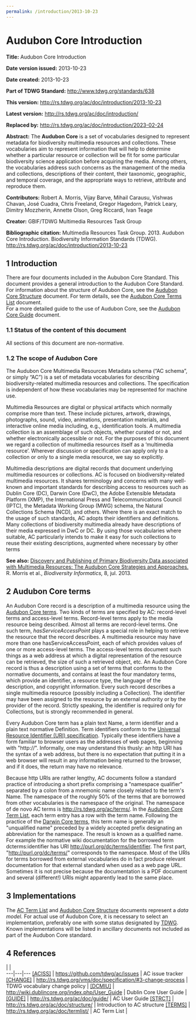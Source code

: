 ```yaml
---
permalink: /introduction/2013-10-23
---
```


# Audubon Core Introduction

**Title:** Audubon Core Introduction

**Date version issued:** 2013-10-23

**Date created:** 2013-10-23

**Part of TDWG Standard:** http://www.tdwg.org/standards/638

**This version:** http://rs.tdwg.org/ac/doc/introduction/2013-10-23

**Latest version:** http://rs.tdwg.org/ac/doc/introduction/

**Replaced by:** <http://rs.tdwg.org/ac/doc/introduction/2023-02-24>

**Abstract:** The **Audubon Core** is a set of vocabularies designed to represent
metadata for biodiversity multimedia resources and collections. These
vocabularies aim to represent information that will help to determine
whether a particular resource or collection will be fit for some
particular biodiversity science application before acquiring the media.
Among others, the vocabularies address such concerns as the management
of the media and collections, descriptions of their content, their
taxonomic, geographic, and temporal coverage, and the appropriate ways
to retrieve, attribute and reproduce them.

**Contributors:** Robert A. Morris, Vijay Barve, Mihail Carausu, Vishwas
Chavan, José Cuadra, Chris Freeland, Gregor Hagedorn, Patrick Leary,
Dimitry Mozzherin, Annette Olson, Greg Riccardi, Ivan Teage

**Creator:** GBIF/TDWG Multimedia Resources Task Group

**Bibliographic citation:** Multimedia Resources Task Group. 2013. Audubon Core Introduction. Biodiversity Information Standards (TDWG). http://rs.tdwg.org/ac/doc/introduction/2013-10-23

## 1 Introduction

There are four documents included in the Aububon Core Standard.  This document
provides a general introduction to the Audubon Core Standard. For information
about the structure of Audubon Core, see the [Audubon Core Structure](../structure/)
document.  For term details, see the [Audubon Core Terms List](../termlist/) document.  
For a more detailed guide to the use of Audubon Core, see the
[Audubon Core Guide](../guide/) document.

### 1.1 Status of the content of this document

All sections of this document are non-normative.  

### 1.2 The scope of Audubon Core

The Audubon Core Multimedia Resources Metadata schema (“AC schema”, or
simply “AC”) is a set of metadata vocabularies for describing
biodiversity-related multimedia resources and collections. The
specification is independent of how these vocabularies may be
represented for machine use.

Multimedia Resources are digital or physical artifacts which normally
comprise more than text. These include pictures, artwork, drawings,
photographs, sound, video, animations, presentation materials, and
interactive online media including, e.g., identification tools. A
multimedia collection is an assemblage of such objects, whether curated
or not, and whether electronically accessible or not. For the purposes
of this document we regard a collection of multimedia resources itself
as a ‘multimedia resource’. Wherever discussion or specification can
apply only to a collection or only to a single media resource, we say so
explicitly.

Multimedia descriptions are digital records that document underlying
multimedia resources or collections. AC is focused on
biodiversity-related multimedia resources. It shares terminology and
concerns with many well-known and important standards for describing
access to resources such as Dublin Core (DC), Darwin Core (DwC), the
Adobe Extensible Metadata Platform (XMP), the International Press and
Telecommunications Council (IPTC), the Metadata Working Group (MWG)
schema, the Natural Collections Schema (NCD), and others. Where there is
an exact match to the usage of such standards, AC adopts their
identifiers and definitions. Many collections of biodiversity multimedia
already have descriptions of their media expressed in DwC or DC. By
using those vocabularies where suitable, AC particularly intends to make
it easy for such collections to reuse their existing descriptions,
augmented where necessary by other
terms

**See also:** [Discovery and Publishing of Primary Biodiversity Data
associated with Multimedia Resources: The Audubon Core Strategies and
Approaches.](https://journals.ku.edu/index.php/jbi/article/view/4117) R.
Morris et al., *Biodiversity Informatics,* 8, jul. 2013.

## 2 Audubon Core terms

An Audubon Core record is a description of a multimedia resource using
the [Audubon Core terms](./terms). Two kinds
of terms are specified by AC: record-level terms and access-level terms.
Record-level terms apply to the media resource being described. Almost
all terms are record-level terms. One such term, *hasServiceAccessPoint*
plays a special role in helping to retrieve the resource that the record
describes. A multimedia resource may have more than one
hasServiceAccessPoint, each of which provides values of one or more
access-level terms. The access-level terms document such things as a web
address at which a digital representation of the resource can be
retrieved, the size of such a retrieved object, etc. An Audubon Core
record is thus a description using a set of terms that conforms to the
normative documents, and contains at least the four mandatory terms,
which provide an identifier, a resource type, the language of the
description, and copyright information. Every such record describes a
single multimedia resource (possibly including a Collection). The
identifier may have been assigned to the resource by an external
authority or by the provider of the record. Strictly speaking, the
identifier is required only for Collections, but is strongly recommended
in general.

Every Audubon Core term has a plain text Name, a term identifier and a
plain text normative Definition. Term identifiers conform to the
[Universal Resource Identifier (URI)
specification](http://tools.ietf.org/html/rfc2616#section-3.2).
Typically these identifiers have a form familiar to browser users as the
addresses of web pages, beginning with "http://". Informally, one may
understand this thusly: an http URI has the syntax of a web address, but
there is no expectation that putting it in a web browser will result in
any information being returned to the browser, and if it does, the
return may have no relevance.

Because http URIs are rather lengthy, AC documents follow a standard
practice of introducing a short prefix comprising a "namespace
qualifier" separated by a colon from a mnemonic name closely related to
the term's Name. The namespace of the roughly 50% of the terms that are
borrowed from other vocabularies is the namespace of the original. The
namespace of de novo AC terms is http://rs.tdwg.org/ac/terms/. In the [Audubon Core Term List](../termlist/), each
term entry has a row with the term name. Following the practice of the
[Darwin Core terms](http://rs.tdwg.org/dwc/terms/), this term name
is generally an "unqualified name" preceded by a widely accepted prefix
designating an abbreviation for the namespace. The result is known as a
qualified name. For example the normative wiki documentation for the
borrowed term dcterms:identifier has URI
http://purl.org/dc/terms/identifier. The first part,
"http://purl.org/dc/terms/" corresponds to the namespace. Most of the
URIs for terms borrowed from external vocabularies do in fact produce
relevant documentation for that external standard when used as a web
page URL. Sometimes it is not precise because the documentation is a PDF
document and several (different!) URIs might apparently lead
to the same place.

## 3 Implementations

The [AC Term List](../termlist/) and
[Audubon Core Structure](../structure/)
documents represent a *data model.* For actual use of Audubon Core, it
is necessary to select an implementation, preferably one with some
status designated by [TDWG](http://www.tdwg.org/). Known
implementations will be listed in ancillary documents not included as part of the Audubon Core standard.

## 4 References

   |   |   
---|---|---
[\[ACISS\]](https://github.com/tdwg/ac/issues) | https://github.com/tdwg/ac/issues | AC issue tracker
[\[CHANGE\]](https://github.com/tdwg/vocab/blob/master/vms/maintenance-specification.md#3-change-process) | http://rs.tdwg.org/vms/doc/specification/#3-change-process | TDWG vocabulary change policy |
[\[DCMIU\]](http://wiki.dublincore.org/index.php/User_Guide) | http://wiki.dublincore.org/index.php/User_Guide | Dublin Core User Guide                         |
[\[GUIDE\]](../guide/) | http://rs.tdwg.org/ac/doc/guide/ | AC User Guide
[\[STRCT\]](../structure/) | http://rs.tdwg.org/ac/doc/structure/ | Introduction to AC structure
[\[TERMS\]](../termlist/) | http://rs.tdwg.org/ac/doc/termlist/ | AC Term List                            |
